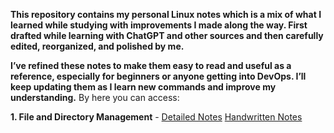 **This repository contains my personal Linux notes which is a mix of what I learned while studying with improvements I made along the way. First drafted while learning with ChatGPT and other sources and then carefully edited, reorganized, and polished by me.**
 
 **I’ve refined these notes to make them easy to read and useful as a reference, especially for beginners or anyone getting into DevOps. I’ll keep updating them as I learn new commands and improve my understanding.**
By here you can access:

**1. File and Directory Management** - 
[Detailed Notes](./Linux%20Commands/01_File%20and%20Directory%20Management/Detailed%20notes.md)  [Handwritten Notes](././Linux%20Commands/01_File%20and%20Directory%20Management/Handwritten%20Notes.md)











